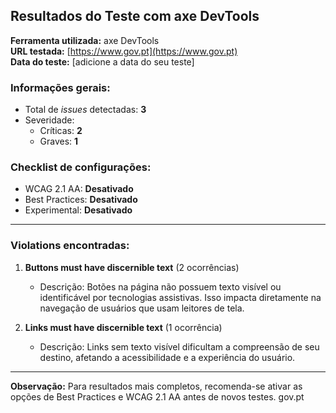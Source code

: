 ## Resultados do Teste com axe DevTools
 
**Ferramenta utilizada:** axe DevTools  
**URL testada:** [https://www.gov.pt](https://www.gov.pt)  
**Data do teste:** [adicione a data do seu teste]
 
### Informações gerais:
- Total de *issues* detectadas: **3**
- Severidade:
  - Críticas: **2**
  - Graves: **1**
 
### Checklist de configurações:
- WCAG 2.1 AA: **Desativado**
- Best Practices: **Desativado**
- Experimental: **Desativado**
 
---
 
### Violations encontradas:
 
1. **Buttons must have discernible text** (2 ocorrências)  
   - Descrição: Botões na página não possuem texto visível ou identificável por tecnologias assistivas. Isso impacta diretamente na navegação de usuários que usam leitores de tela.
 
2. **Links must have discernible text** (1 ocorrência)  
   - Descrição: Links sem texto visível dificultam a compreensão de seu destino, afetando a acessibilidade e a experiência do usuário.
 
---
 
**Observação:** Para resultados mais completos, recomenda-se ativar as opções de Best Practices e WCAG 2.1 AA antes de novos testes.
gov.pt
 
